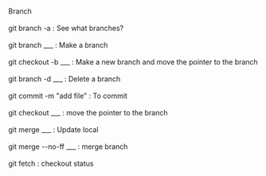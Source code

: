 <br> Branch </br>
<br>git branch -a : See what branches? </br>
<br>git branch ___ : Make a branch </br>
<br>git checkout -b ___ : Make a new branch and move the pointer to the branch </br>
<br>git branch -d ___ : Delete a branch </br>
<br>git  commit -m "add file" : To commit </br>
<br>git checkout ___ : move the pointer to the branch </br>
<br>git merge ___ : Update local </br>
<br>git merge --no-ff ___ : merge branch </br>
<br>git fetch : checkout status </br>